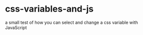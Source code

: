 # css-variables-and-js
a small test of how you can select and change a css variable with JavaScript
